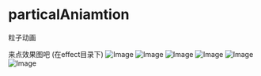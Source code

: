 # particalAniamtion
粒子动画


来点效果图吧 (在effect目录下)
![Image](https://github.com/FounderIsShadowWalker/particalAniamtion/blob/master/effect/firework.gif)
![Image](https://github.com/FounderIsShadowWalker/particalAniamtion/blob/master/effect/canvas-deformed.gif)
![Image](https://github.com/FounderIsShadowWalker/particalAniamtion/blob/master/effect/all.gif)
![Image](https://github.com/FounderIsShadowWalker/particalAniamtion/blob/master/effect/partical.gif)
![Image](https://github.com/FounderIsShadowWalker/particalAniamtion/blob/master/effect/zhihu.gif)
![Image](https://github.com/FounderIsShadowWalker/particalAniamtion/blob/master/effect/canvas-night.gif)
